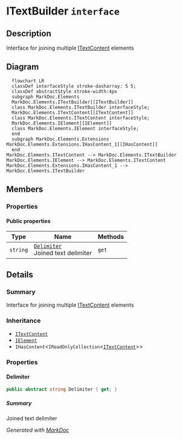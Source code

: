 # ITextBuilder `interface`

## Description
Interface for joining multiple [ITextContent](./ITextContent.md) elements

## Diagram
```mermaid
  flowchart LR
  classDef interfaceStyle stroke-dasharray: 5 5;
  classDef abstractStyle stroke-width:4px
  subgraph MarkDoc.Elements
  MarkDoc.Elements.ITextBuilder[[ITextBuilder]]
  class MarkDoc.Elements.ITextBuilder interfaceStyle;
  MarkDoc.Elements.ITextContent[[ITextContent]]
  class MarkDoc.Elements.ITextContent interfaceStyle;
  MarkDoc.Elements.IElement[[IElement]]
  class MarkDoc.Elements.IElement interfaceStyle;
  end
  subgraph MarkDoc.Elements.Extensions
MarkDoc.Elements.Extensions.IHasContent_1[[IHasContent]]
  end
MarkDoc.Elements.ITextContent --> MarkDoc.Elements.ITextBuilder
MarkDoc.Elements.IElement --> MarkDoc.Elements.ITextContent
MarkDoc.Elements.Extensions.IHasContent_1 --> MarkDoc.Elements.ITextBuilder
```

## Members
### Properties
#### Public  properties
| Type | Name | Methods |
| --- | --- | --- |
| `string` | [`Delimiter`](#delimiter)<br>Joined text delimiter | `get` |

## Details
### Summary
Interface for joining multiple [ITextContent](./ITextContent.md) elements

### Inheritance
 - [
`ITextContent`
](./ITextContent.md)
 - [
`IElement`
](./IElement.md)
 - `IHasContent`&lt;`IReadOnlyCollection`&lt;[`ITextContent`](./ITextContent.md)&gt;&gt;

### Properties
#### Delimiter
```csharp
public abstract string Delimiter { get; }
```
##### Summary
Joined text delimiter

*Generated with* [*MarkDoc*](https://github.com/hailstorm75/MarkDoc.Core)
